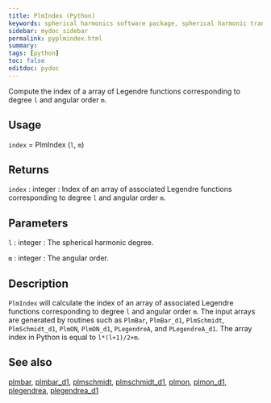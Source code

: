 ```yaml
---
title: PlmIndex (Python)
keywords: spherical harmonics software package, spherical harmonic transform, legendre functions, multitaper spectral analysis, fortran, Python, gravity, magnetic field
sidebar: mydoc_sidebar
permalink: pyplmindex.html
summary:
tags: [python]
toc: false
editdoc: pydoc
---
```


Compute the index of a array of Legendre functions corresponding to degree `l` and angular order `m`.

## Usage

`index` = PlmIndex (`l`, `m`)

## Returns

`index` : integer
:   Index of an array of associated Legendre functions corresponding to degree `l` and angular order `m`.

## Parameters

`l` : integer
:   The spherical harmonic degree.

`m` : integer
:   The angular order.

## Description

`PlmIndex` will calculate the index of an array of associated Legendre functions corresponding to degree `l` and angular order `m`. The input arrays are generated by routines such as `PlmBar`, `PlmBar_d1`, `PlmSchmidt`, `PlmSchmidt_d1`, `PlmON`, `PlmON_d1`, `PLegendreA`, and `PLegendreA_d1`. The array index in Python is equal to `l*(l+1)/2+m`.

## See also

[plmbar](pyplmbar.html), [plmbar_d1](pyplmbar_d1.html), [plmschmidt](pyplmschmidt.html), [plmschmidt_d1](pyplmschmidt_d1.html), [plmon](pyplmon.html), [plmon_d1](pyplmon_d1.html), [plegendrea](pyplegendrea.html), [plegendrea_d1](pyplegendrea_d1.html)
